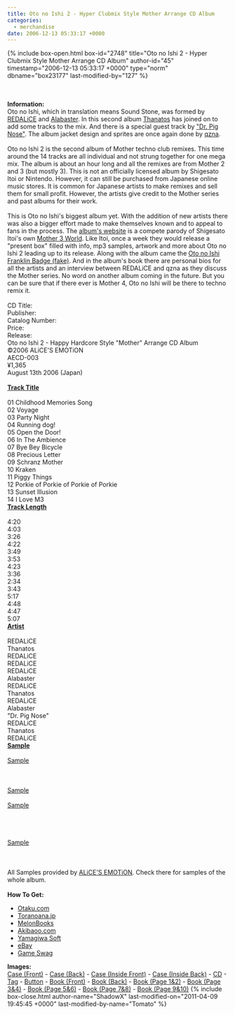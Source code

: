 ```yaml
---
title: Oto no Ishi 2 - Hyper Clubmix Style Mother Arrange CD Album
categories:
  - merchandise
date: 2006-12-13 05:33:17 +0000
---
```

{% include box-open.html box-id="2748" title="Oto no Ishi 2 - Hyper Clubmix Style Mother Arrange CD Album" author-id="45" timestamp="2006-12-13 05:33:17 +0000" type="norm" dbname="box23177" last-modified-by="127" %}
	<center>
	<imgalphapng src="/merchandise/images/otonoishi2_title.png" width="450" height="450" border="0" alt="Oto no Ishi 2 - Hyper Clubmix Style Mother Arrange CD Album" />
	</center>
	<br /><br />
	<b>Information:</b>
	<br />
	Oto no Ishi, which in translation means Sound Stone, was formed by 
	<a href="http://redalice.hmc6.net/">REDALiCE</a> and <a href="http://www.ismusic.ne.jp/alabaster/">Alabaster</a>. 
	In this second album <a href="http://sound.jp/was/">Thanatos</a> has joined on to add 
	some tracks to the mix. And there is a special guest track by <a href="http://khaoticdimension.jp/">"Dr. Pig Nose"</a>. 
	The album jacket design and sprites are once again done by <a href="http://qzna.jp/">qzna</a>. 
	<br /><br />
	Oto no Ishi 2 is the second album of Mother techno club remixes. This time around the 
	14 tracks are all individual and not strung together for one mega mix. The album is 
	about an hour long and all the remixes are from Mother 2 and 3 (but mostly 3). 
	This is not an officially licensed album by Shigesato Itoi or Nintendo. However, it can 
	still be purchased from Japanese online music stores. It is common for Japanese artists 
	to make remixes and sell them for small profit. However, the artists give credit to the 
	Mother series and past albums for their work.
	<br /><br />
	This is Oto no Ishi's biggest album yet. With the addition of new artists there was also 
	a bigger effort made to make themselves known and to appeal to fans in the process. 
	The <a href="http://redalice.hmc6.net/otonoishi2/index.html">album's website</a> is a 
	compete parody of Shigesato Itoi's own <a href="http://www.1101.com/MOTHER3/index.html">Mother 3 World</a>. 
	Like Itoi, once a week they would release a "present box" filled with info, mp3 
	samples, artwork and more about Oto no Ishi 2 leading up to its release. Along with the 
	album came the <a href="/merchandise/images/otonoishi2_button.jpg">Oto no Ishi Franklin Badge (fake)</a>. 
	And in the album's book there are personal bios for all the artists and an interview 
	between REDALiCE and qzna as they discuss the Mother series. No word on another album 
	coming in the future. But you can be sure that if there ever is Mother 4, Oto no Ishi 
	will be there to techno remix it.
	<br /><br />
<table1 />
	CD Title:<br />
	Publisher:<br />
	Catalog Number:<br />
	Price:<br />
	Release:<br />
<table2 />
	Oto no Ishi 2 - Happy Hardcore Style "Mother" Arrange CD Album<br />
	©2006 ALiCE'S EMOTiON<br />
	AECD-003<br />
	¥1,365<br />
	August 13th 2006 (Japan)<br /><br />
<table3 />
<table1 />
	<b><u>Track Title</u></b><br /><br />
	01 Childhood Memories Song<br />
	02 Voyage<br />
	03 Party Night<br />
	04 Running dog!<br />
	05 Open the Door!<br />
	06 In The Ambience<br />
	07 Bye Bey Bicycle<br />
	08 Precious Letter<br />
	09 Schranz Mother<br />
	10 Kraken<br />
	11 Piggy Things<br />
	12 Porkie of Porkie of Porkie of Porkie<br />
	13 Sunset Illusion<br />
	14 I Love M3<br />
<table2 />
	<u><b>Track Length</b></u><br /><br />
	4:20<br />
	4:03<br />
	3:26<br />
	4:22<br />
	3:49<br />
	3:53<br />
	4:23<br />
	3:36<br />
	2:34<br />
	3:43<br />
	5:17<br />
	4:48<br />
	4:47<br />
	5:07<br />
<table2 />
	<u><b>Artist</b></u><br /><br />
	REDALiCE<br />
	Thanatos<br />
	REDALiCE<br />
	REDALiCE<br />
	REDALiCE<br />
	Alabaster<br />
	REDALiCE<br />
	Thanatos<br />
	REDALiCE<br />
	Alabaster<br />
	"Dr. Pig Nose"<br />
	REDALiCE<br />
	Thanatos<br />
	REDALiCE<br />
<table2 />
	<u><b>Sample</b></u><br /><br />
	<a href="samples/Otonoishi2_Sample_tr01.mp3">Sample</a><br />
	<br />
	<br />
	<br />
	<a href="samples/Otonoishi2_Sample_tr05.mp3">Sample</a><br />
	<br />
	<a href="samples/Otonoishi2_Sample_tr07.mp3">Sample</a><br />
	<br />
	<br />
	<br />
	<br />
	<a href="samples/Otonoishi2_Sample_tr12.mp3">Sample</a><br />
	<br />
	<br />
<table3 />
	<br />
	All Samples provided by <a href="http://redalice.hmc6.net/otonoishi2/index.html">ALiCE'S EMOTiON</a>. 
	Check there for samples of the whole album.
	<br /><br />
	<b>How To Get:</b>
	<br />
	<ul>
	<li><a href="http://www.otaku.com/cgi-bin/itemview.asp?itemid=71929n">Otaku.com</a></li>
	<li><a href="http://www.toranoana.jp/mailorder/article/04/0010/10/47/040010104733.html">Toranoana.jp</a></li>
	<li><a href="http://shop.melonbooks.co.jp/tsuhan/system/index.php?RATED=18&ITEM_ID=213001000240">MelonBooks</a></li>
	<li><a href="http://www.akibaoo.com/02/commodity_param/t/0/ctc/82000000/shc/0/cmc/2500020021538/backURL/+02+main">Akibaoo.com</a></li>
	<li><a href="http://store.yahoo.co.jp/yamagiwa-soft/aecd-003.html">Yamagiwa Soft</a></li>
	<li><a href="http://www.ebay.com">eBay</a></li>
        <li><a href="http://gameswag.com/view/otonoishi-2/">Game Swag</a></li>
	</ul>
	<b>Images:</b>
	<br />
	<a href="/merchandise/images/otonoishi2_case_front.jpg">Case (Front)</a> - <a href="/merchandise/images/otonoishi2_case_back.jpg">Case (Back)</a> - <a href="/merchandise/images/otonoishi2_case_finside.jpg">Case (Inside Front)</a> - 
	<a href="/merchandise/images/otonoishi2_case_binside.jpg">Case (Inside Back)</a> - <a href="/merchandise/images/otonoishi2_cd.jpg">CD</a> - <a href="/merchandise/images/otonoishi2_tag.jpg">Tag</a> - 
	<a href="/merchandise/images/otonoishi2_button.jpg">Button</a> - <a href="/merchandise/images/otonoishi2_book_front.jpg">Book (Front)</a> - <a href="/merchandise/images/otonoishi2_book_back.jpg">Book (Back)</a> - 
	<a href="/merchandise/images/otonoishi2_book_p1&2.jpg">Book (Page 1&2)</a> - <a href="/merchandise/images/otonoishi2_book_p3&4.jpg">Book (Page 3&4)</a> - <a href="/merchandise/images/otonoishi2_book_p5&6.jpg">Book (Page 5&6)</a> - 
	<a href="/merchandise/images/otonoishi2_book_p7&8.jpg">Book (Page 7&8)</a> - <a href="/merchandise/images/otonoishi2_book_p9&10.jpg">Book (Page 9&10)</a>
{% include box-close.html author-name="ShadowX" last-modified-on="2011-04-09 19:45:45 +0000" last-modified-by-name="Tomato" %}
